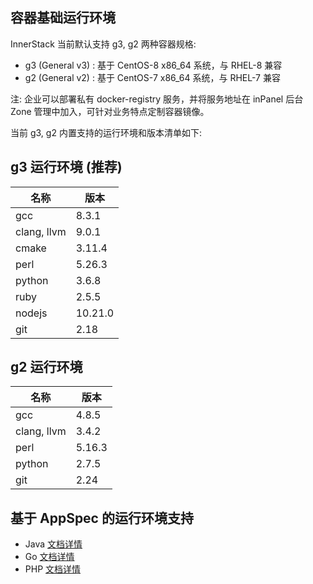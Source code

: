 ## 容器基础运行环境

InnerStack 当前默认支持 g3, g2 两种容器规格:

* g3 (General v3) : 基于 CentOS-8 x86_64 系统，与 RHEL-8 兼容 
* g2 (General v2) : 基于 CentOS-7 x86_64 系统，与 RHEL-7 兼容 

注: 企业可以部署私有 docker-registry 服务，并将服务地址在 inPanel 后台 Zone 管理中加入，可针对业务特点定制容器镜像。

当前 g3, g2 内置支持的运行环境和版本清单如下:


## g3 运行环境 (推荐)


| 名称 | 版本 |
|----|----|
| gcc | 8.3.1 |
| clang, llvm | 9.0.1 |
| cmake | 3.11.4 |
| perl | 5.26.3 |
| python | 3.6.8 |
| ruby | 2.5.5 |
| nodejs | 10.21.0 |
| git | 2.18 |



## g2 运行环境


| 名称 | 版本 |
|----|----|
| gcc | 4.8.5 |
| clang, llvm | 3.4.2 |
| perl | 5.16.3 |
| python | 2.7.5 |
| git | 2.24 |



## 基于 AppSpec 的运行环境支持

* Java [文档详情](java/jre-v18.md)
* Go [文档详情](go/v115.md)
* PHP [文档详情](php/v74.md)


